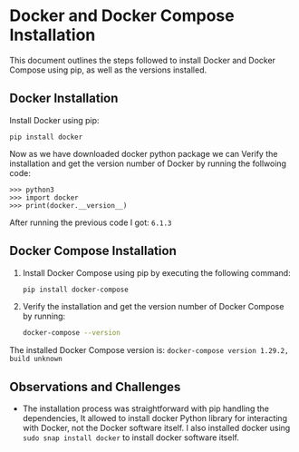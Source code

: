 
# Docker and Docker Compose Installation

This document outlines the steps followed to install Docker and Docker Compose using pip, as well as the versions installed.

## Docker Installation

Install Docker using pip:
```
pip install docker
```
Now as we have downloaded docker python package we can Verify the installation and get the version number of Docker by running the follwoing code:
   ```
>>> python3
>>> import docker
>>> print(docker.__version__)
```
  
After running the previous code I got: `6.1.3`

## Docker Compose Installation

1. Install Docker Compose using pip by executing the following command:
    ```bash
    pip install docker-compose
    ```

2. Verify the installation and get the version number of Docker Compose by running:
    ```bash
    docker-compose --version
    ```

The installed Docker Compose version is: `docker-compose version 1.29.2, build unknown`

## Observations and Challenges

- The installation process was straightforward with pip handling the dependencies, It allowed to install docker Python library for interacting with Docker, not the Docker software itself. I also installed docker using  ```sudo snap install docker``` to install docker software itself.

